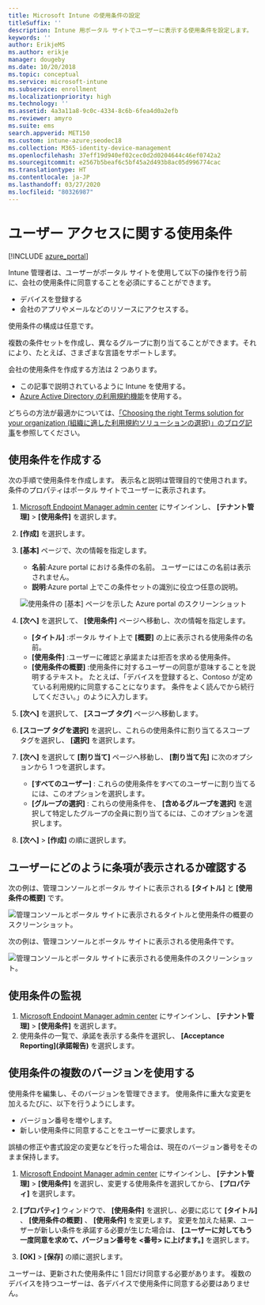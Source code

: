 ```yaml
---
title: Microsoft Intune の使用条件の設定
titleSuffix: ''
description: Intune 用ポータル サイトでユーザーに表示する使用条件を設定します。
keywords: ''
author: ErikjeMS
ms.author: erikje
manager: dougeby
ms.date: 10/20/2018
ms.topic: conceptual
ms.service: microsoft-intune
ms.subservice: enrollment
ms.localizationpriority: high
ms.technology: ''
ms.assetid: 4a3a11a8-9c0c-4334-8c6b-6fea4d0a2efb
ms.reviewer: amyro
ms.suite: ems
search.appverid: MET150
ms.custom: intune-azure;seodec18
ms.collection: M365-identity-device-management
ms.openlocfilehash: 37eff19d940ef02cec0d2d0204644c46ef0742a2
ms.sourcegitcommit: e2567b5beaf6c5bf45a2d493b8ac05d996774cac
ms.translationtype: HT
ms.contentlocale: ja-JP
ms.lasthandoff: 03/27/2020
ms.locfileid: "80326987"
---
```

# <a name="terms-and-conditions-for-user-access"></a>ユーザー アクセスに関する使用条件

[!INCLUDE [azure_portal](../includes/azure_portal.md)]

Intune 管理者は、ユーザーがポータル サイトを使用して以下の操作を行う前に、会社の使用条件に同意することを必須にすることができます。
- デバイスを登録する
- 会社のアプリやメールなどのリソースにアクセスする。

使用条件の構成は任意です。

複数の条件セットを作成し、異なるグループに割り当てることができます。それにより、たとえば、さまざまな言語をサポートします。

会社の使用条件を作成する方法は 2 つあります。
- この記事で説明されているように Intune を使用する。
- [Azure Active Directory の利用規約機能](https://docs.microsoft.com/azure/active-directory/governance/active-directory-tou)を使用する。

どちらの方法が最適かについては、[「Choosing the right Terms solution for your organization (組織に適した利用規約ソリューションの選択)」のブログ記事](https://go.microsoft.com/fwlink/?linkid=2010506&clcid=0x409)を参照してください。 

## <a name="create-terms-and-conditions"></a>使用条件を作成する
次の手順で使用条件を作成します。 表示名と説明は管理目的で使用されます。条件のプロパティはポータル サイトでユーザーに表示されます。

1. [Microsoft Endpoint Manager admin center](https://go.microsoft.com/fwlink/?linkid=2109431) にサインインし、 **[テナント管理]**  >  **[使用条件]** を選択します。
2. **[作成]** を選択します。
3. **[基本]** ページで、次の情報を指定します。

   - **名前**:Azure portal における条件の名前。 ユーザーにはこの名前は表示されません。
   - **説明**:Azure portal 上でこの条件セットの識別に役立つ任意の説明。

    ![使用条件の [基本] ページを示した Azure portal のスクリーンショット](./media/terms-and-conditions-create/terms-basics-page.png)

4. **[次へ]** を選択して、 **[使用条件]** ページへ移動し、次の情報を指定します。

   - **[タイトル]** :ポータル サイト上で **[概要]** の上に表示される使用条件の名前。
   - **[使用条件]** :ユーザーに確認と承諾または拒否を求める使用条件。
   - **[使用条件の概要]** :使用条件に対するユーザーの同意が意味することを説明するテキスト。 たとえば、「デバイスを登録すると、Contoso が定めている利用規約に同意することになります。 条件をよく読んでから続行してください。」のように入力します。

5. **[次へ]** を選択して、 **[スコープ タグ]** ページへ移動します。

6. **[スコープ タグを選択]** を選択し、これらの使用条件に割り当てるスコープ タグを選択し、 **[選択]** を選択します。 

7. **[次へ]** を選択して **[割り当て]** ページへ移動し、 **[割り当て先]** に次のオプションから 1 つを選択します。
    - **[すべてのユーザー]** : これらの使用条件をすべてのユーザーに割り当てるには、このオプションを選択します。
    - **[グループの選択]** : これらの使用条件を、 **[含めるグループを選択]** を選択して特定したグループの全員に割り当てるには、このオプションを選択します。

8. **[次へ]**  >  **[作成]** の順に選択します。

## <a name="see-how-terms-are-displayed-to-your-users"></a>ユーザーにどのように条項が表示されるか確認する
次の例は、管理コンソールとポータル サイトに表示される **[タイトル]** と **[使用条件の概要]** です。

![管理コンソールとポータル サイトに表示されるタイトルと使用条件の概要のスクリーンショット。](./media/terms-and-conditions-create/terms-summary-terms.png)

次の例は、管理コンソールとポータル サイトに表示される使用条件です。

![管理コンソールとポータル サイトに表示される使用条件のスクリーンショット。](./media/terms-and-conditions-create/terms-properties-terms.png)


## <a name="monitor-terms-and-conditions"></a>使用条件の監視

1. [Microsoft Endpoint Manager admin center](https://go.microsoft.com/fwlink/?linkid=2109431) にサインインし、 **[テナント管理]**  >  **[使用条件]** を選択します。
2. 使用条件の一覧で、承諾を表示する条件を選択し、 **[Acceptance Reporting]\(承諾報告\)** を選択します。

## <a name="work-with-multiple-versions-of-terms-and-conditions"></a>使用条件の複数のバージョンを使用する
使用条件を編集し、そのバージョンを管理できます。 使用条件に重大な変更を加えるたびに、以下を行うようにします。
- バージョン番号を増やします。
- 新しい使用条件に同意することをユーザーに要求します。

誤植の修正や書式設定の変更などを行った場合は、現在のバージョン番号をそのまま保持します。

1. [Microsoft Endpoint Manager admin center](https://go.microsoft.com/fwlink/?linkid=2109431) にサインインし、 **[テナント管理]**  >  **[使用条件]** を選択し、変更する使用条件を選択してから、 **[プロパティ]** を選択します。

2. **[プロパティ]** ウィンドウで、 **[使用条件]** を選択し、必要に応じて **[タイトル]** 、 **[使用条件の概要]** 、 **[使用条件]** を変更します。 変更を加えた結果、ユーザーが新しい条件を承諾する必要が生じた場合は、 **[ユーザーに対してもう一度同意を求めて、バージョン番号を <番号> に上げます。]** を選択します。

3. **[OK]**  >  **[保存]** の順に選択します。

ユーザーは、更新された使用条件に 1 回だけ同意する必要があります。 複数のデバイスを持つユーザーは、各デバイスで使用条件に同意する必要はありません。
